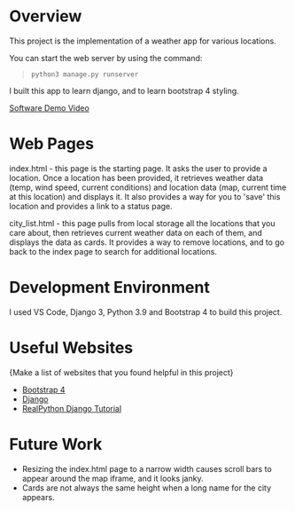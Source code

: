 # Overview

This project is the implementation of a weather app for various locations.

You can start the web server by using the command:
>`python3 manage.py runserver`

I built this app to learn django, and to learn bootstrap 4 styling.

[Software Demo Video](http://youtube.link.goes.here)

# Web Pages

index.html - this page is the starting page. It asks the user to provide a location. Once a location has been provided, it retrieves weather data (temp, wind speed, current conditions) and location data (map, current time at this location) and displays it. It also provides a way for you to 'save' this location and provides a link to a status page.

city_list.html - this page pulls from local storage all the locations that you care about, then retrieves current weather data on each of them, and displays the data as cards. It provides a way to remove locations, and to go back to the index page to search for additional locations.

# Development Environment

I used VS Code, Django 3, Python 3.9 and Bootstrap 4 to build this project.

# Useful Websites

{Make a list of websites that you found helpful in this project}
* [Bootstrap 4](https://getbootstrap.com/docs/4.0/getting-started/introduction/)
* [Django](https://www.djangoproject.com/)
* [RealPython Django Tutorial](https://realpython.com/get-started-with-django-1/)

# Future Work

* Resizing the index.html page to a narrow width causes scroll bars to appear around the map iframe, and it looks janky. 
* Cards are not always the same height when a long name for the city appears.
